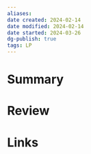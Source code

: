 ```yaml
---
aliases: 
date created: 2024-02-14
date modified: 2024-02-14
date started: 2024-03-26
dg-publish: true
tags: LP
---
```


# Summary

# Review

# Links
